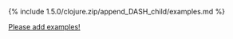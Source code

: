 {% include 1.5.0/clojure.zip/append_DASH_child/examples.md %}

[Please add examples!](https://github.com/arrdem/grimoire/edit/master/_includes/1.6.0/clojure.zip/append_DASH_child/examples.md)

